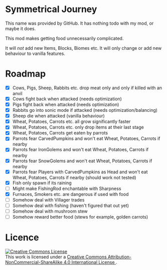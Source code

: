 # Symmetrical Journey

This name was provided by GitHub.
It has nothing todo with my mod, or maybe it does.

This mod makes getting food unnecessarily complicated.

It will *not* add new Items, Blocks, Biomes etc.
    It will only change or add new behaviour to vanilla features.

# Roadmap

- [x] Cows, Pigs, Sheep, Rabbits etc. drop meat only and only if killed with an anvil
- [x] Cows fight back when attacked (needs optimization)
- [x] Pigs fight back when attacked (needs optimization)
- [x] Rabbits go into sonic mode if attacked (needs optimization/balancing)
- [x] Sheep die when attacked (vanilla behaviour) 
- [x] Wheat, Potatoes, Carrots etc. all grow significantly faster
- [x] Wheat, Potatoes, Carrots etc. only drop items at their last stage
- [x] Wheat, Potatoes, Carrots get eaten by parrots
- [x] Parrots fear CarvedPumpkins and won't eat Wheat, Potatoes, Carrots if nearby
- [x] Parrots fear IronGolems and won't eat Wheat, Potatoes, Carrots if nearby
- [x] Parrots fear SnowGolems and won't eat Wheat, Potatoes, Carrots if nearby
- [x] Parrots fear Players with CarvedPumpkins as Head and won't eat Wheat, Potatoes, Carrots if nearby (should work not tested)
- [x] Fish only spawn if its raining
- [ ] Might make FishingRod enchantable with Sharpness
- [x] Furnaces, Smokers etc. are dangerous if used with food
- [ ] Somehow deal with Villager trades
- [ ] Somehow deal with fishing (haven't figured that out yet)
- [ ] Somehow deal with mushroom stew
- [ ] Somehow reward better food (stews for example, golden carrots)

# Licence

<a rel="license" href="http://creativecommons.org/licenses/by-nc-sa/4.0/">
    <img alt="Creative Commons License" style="border-width:0" src="https://i.creativecommons.org/l/by-nc-sa/4.0/88x31.png" />
</a>
<br />
    This work is licensed under a <a rel="license" href="http://creativecommons.org/licenses/by-nc-sa/4.0/">
    Creative Commons Attribution-NonCommercial-ShareAlike 4.0 International License
</a>.